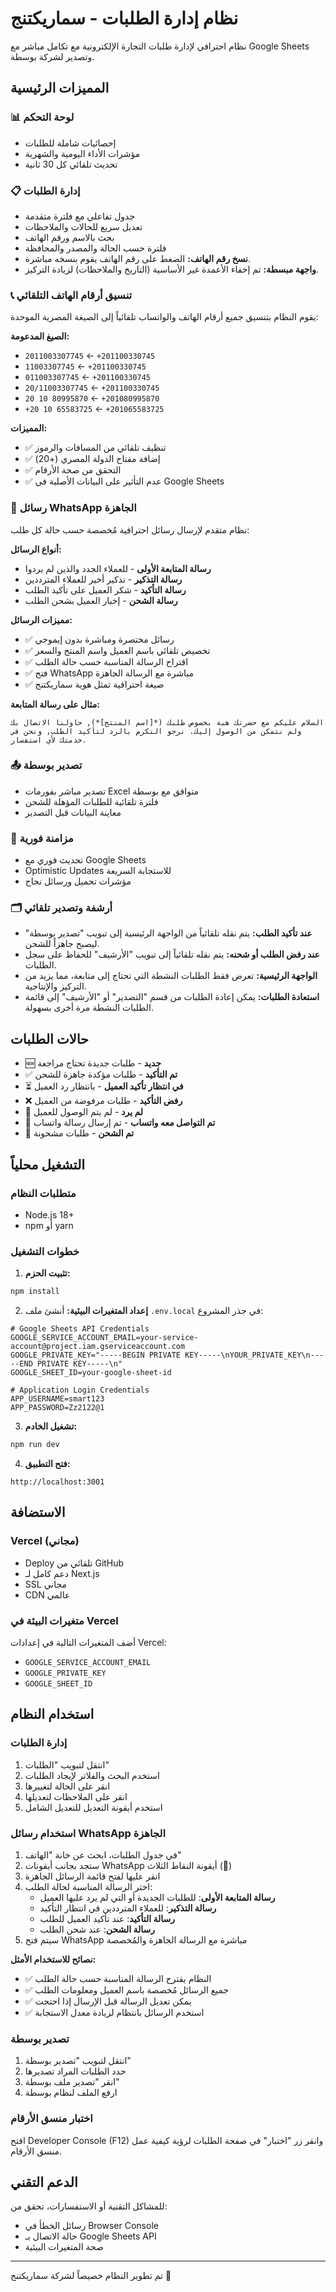 # نظام إدارة الطلبات - سماريكتنج

نظام احترافي لإدارة طلبات التجارة الإلكترونية مع تكامل مباشر مع Google Sheets وتصدير لشركة بوسطة.

## المميزات الرئيسية

### 📊 لوحة التحكم
- إحصائيات شاملة للطلبات
- مؤشرات الأداء اليومية والشهرية
- تحديث تلقائي كل 30 ثانية

### 📋 إدارة الطلبات
- جدول تفاعلي مع فلترة متقدمة
- تعديل سريع للحالات والملاحظات
- بحث بالاسم ورقم الهاتف
- فلترة حسب الحالة والمصدر والمحافظة
- **نسخ رقم الهاتف:** الضغط على رقم الهاتف يقوم بنسخه مباشرة.
- **واجهة مبسطة:** تم إخفاء الأعمدة غير الأساسية (التاريخ والملاحظات) لزيادة التركيز.

### 📞 تنسيق أرقام الهاتف التلقائي
يقوم النظام بتنسيق جميع أرقام الهاتف والواتساب تلقائياً إلى الصيغة المصرية الموحدة:

**الصيغ المدعومة:**
- `2011003307745` ← `+201100330745`
- `11003307745` ← `+201100330745`
- `011003307745` ← `+201100330745`
- `20/11003307745` ← `+201100330745`
- `20 10 80995870` ← `+201080995870`
- `+20 10 65583725` ← `+201065583725`

**المميزات:**
- ✅ تنظيف تلقائي من المسافات والرموز
- ✅ إضافة مفتاح الدولة المصري (+20)
- ✅ التحقق من صحة الأرقام
- ✅ عدم التأثير على البيانات الأصلية في Google Sheets

### 💬 رسائل WhatsApp الجاهزة
نظام متقدم لإرسال رسائل احترافية مُخصصة حسب حالة كل طلب:

**أنواع الرسائل:**
- **رسالة المتابعة الأولى** - للعملاء الجدد والذين لم يردوا
- **رسالة التذكير** - تذكير أخير للعملاء المترددين  
- **رسالة التأكيد** - شكر العميل على تأكيد الطلب
- **رسالة الشحن** - إخبار العميل بشحن الطلب

**مميزات الرسائل:**
- ✅ رسائل مختصرة ومباشرة بدون إيموجي
- ✅ تخصيص تلقائي باسم العميل واسم المنتج والسعر
- ✅ اقتراح الرسالة المناسبة حسب حالة الطلب
- ✅ فتح WhatsApp مباشرة مع الرسالة الجاهزة
- ✅ صيغة احترافية تمثل هوية سماريكتنج

**مثال على رسالة المتابعة:**
```
السلام عليكم مع حضرتك هبة بخصوص طلبك (*[اسم المنتج]*), حاولنا الاتصال بك ولم نتمكن من الوصول إليك. نرجو التكرم بالرد لتأكيد الطلب, ونحن في خدمتك لأي استفسار.
```

### 📤 تصدير بوسطة
- تصدير مباشر بفورمات Excel متوافق مع بوسطة
- فلترة تلقائية للطلبات المؤهلة للشحن
- معاينة البيانات قبل التصدير

### 🔄 مزامنة فورية
- تحديث فوري مع Google Sheets
- Optimistic Updates للاستجابة السريعة
- مؤشرات تحميل ورسائل نجاح

### 🗂️ أرشفة وتصدير تلقائي
- **عند تأكيد الطلب:** يتم نقله تلقائياً من الواجهة الرئيسية إلى تبويب "تصدير بوسطة" ليصبح جاهزاً للشحن.
- **عند رفض الطلب أو شحنه:** يتم نقله تلقائياً إلى تبويب "الأرشيف" للحفاظ على سجل الطلبات.
- **الواجهة الرئيسية:** تعرض فقط الطلبات النشطة التي تحتاج إلى متابعة، مما يزيد من التركيز والإنتاجية.
- **استعادة الطلبات:** يمكن إعادة الطلبات من قسم "التصدير" أو "الأرشيف" إلى قائمة الطلبات النشطة مرة أخرى بسهولة.

## حالات الطلبات

- 🆕 **جديد** - طلبات جديدة تحتاج مراجعة
- ✅ **تم التأكيد** - طلبات مؤكدة جاهزة للشحن
- ⏳ **في انتظار تأكيد العميل** - بانتظار رد العميل
- ❌ **رفض التأكيد** - طلبات مرفوضة من العميل
- 📵 **لم يرد** - لم يتم الوصول للعميل
- 💬 **تم التواصل معه واتساب** - تم إرسال رسالة واتساب
- 🚚 **تم الشحن** - طلبات مشحونة

## التشغيل محلياً

### متطلبات النظام
- Node.js 18+
- npm أو yarn

### خطوات التشغيل

1. **تثبيت الحزم:**
```bash
npm install
```

2. **إعداد المتغيرات البيئية:**
أنشئ ملف `.env.local` في جذر المشروع:
```env
# Google Sheets API Credentials
GOOGLE_SERVICE_ACCOUNT_EMAIL=your-service-account@project.iam.gserviceaccount.com
GOOGLE_PRIVATE_KEY="-----BEGIN PRIVATE KEY-----\nYOUR_PRIVATE_KEY\n-----END PRIVATE KEY-----\n"
GOOGLE_SHEET_ID=your-google-sheet-id

# Application Login Credentials
APP_USERNAME=smart123
APP_PASSWORD=Zz2122@1
```

3. **تشغيل الخادم:**
```bash
npm run dev
```

4. **فتح التطبيق:**
```
http://localhost:3001
```

## الاستضافة

### Vercel (مجاني)
- Deploy تلقائي من GitHub
- دعم كامل لـ Next.js
- SSL مجاني
- CDN عالمي

### متغيرات البيئة في Vercel
أضف المتغيرات التالية في إعدادات Vercel:
- `GOOGLE_SERVICE_ACCOUNT_EMAIL`
- `GOOGLE_PRIVATE_KEY`
- `GOOGLE_SHEET_ID`

## استخدام النظام

### إدارة الطلبات
1. انتقل لتبويب "الطلبات"
2. استخدم البحث والفلاتر لإيجاد الطلبات
3. انقر على الحالة لتغييرها
4. انقر على الملاحظات لتعديلها
5. استخدم أيقونة التعديل للتعديل الشامل

### استخدام رسائل WhatsApp الجاهزة
1. في جدول الطلبات، ابحث عن خانة "الهاتف"
2. ستجد بجانب أيقونات WhatsApp أيقونة النقاط الثلاث (💬)
3. انقر عليها لفتح قائمة الرسائل الجاهزة
4. اختر الرسالة المناسبة لحالة الطلب:
   - **رسالة المتابعة الأولى**: للطلبات الجديدة أو التي لم يرد عليها العميل
   - **رسالة التذكير**: للعملاء المترددين في انتظار التأكيد
   - **رسالة التأكيد**: عند تأكيد العميل للطلب
   - **رسالة الشحن**: عند شحن الطلب
5. سيتم فتح WhatsApp مباشرة مع الرسالة الجاهزة والمُخصصة

**نصائح للاستخدام الأمثل:**
- ✅ النظام يقترح الرسالة المناسبة حسب حالة الطلب
- ✅ جميع الرسائل مُخصصة باسم العميل ومعلومات الطلب
- ✅ يمكن تعديل الرسالة قبل الإرسال إذا احتجت
- ✅ استخدم الرسائل بانتظام لزيادة معدل الاستجابة

### تصدير بوسطة
1. انتقل لتبويب "تصدير بوسطة"
2. حدد الطلبات المراد تصديرها
3. انقر "تصدير ملف بوسطة"
4. ارفع الملف لنظام بوسطة

### اختبار منسق الأرقام
افتح Developer Console (F12) وانقر زر "اختبار" في صفحة الطلبات لرؤية كيفية عمل منسق الأرقام.

## الدعم التقني

للمشاكل التقنية أو الاستفسارات، تحقق من:
- رسائل الخطأ في Browser Console
- حالة الاتصال بـ Google Sheets API
- صحة المتغيرات البيئية

---

تم تطوير النظام خصيصاً لشركة سماريكتنج 🚀 